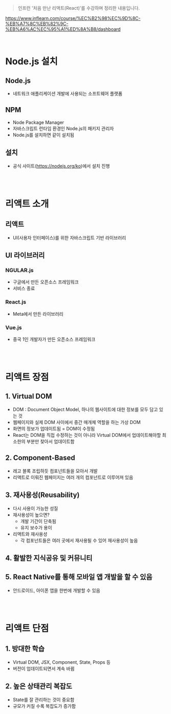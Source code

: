 > 인프런 '처음 만난 리액트(React)'를 수강하며 정리한 내용입니다.

https://www.inflearn.com/course/%EC%B2%98%EC%9D%8C-%EB%A7%8C%EB%82%9C-%EB%A6%AC%EC%95%A1%ED%8A%B8/dashboard

<br/>

# Node.js 설치
## Node.js
- 네트워크 애플리케이션 개발에 사용되는 소프트웨어 플랫폼
## NPM
- Node Package Manager
- 자바스크립트 런타임 환경인 Node.js의 패키지 관리자
- Node.js를 설치하면 같이 설치됨
## 설치
- 공식 사이트(https://nodejs.org/ko)에서 설치 진행



<br/><br/>

# 리액트 소개
## 리액트
- UI(사용자 인터페이스)를 위한 자바스크립트 기반 라이브러리
## UI 라이브러리
### NGULAR.js
- 구글에서 만든 오픈소스 프레임워크
- 서비스 종료
### React.js
- Meta에서 만든 라이브러리
### Vue.js
- 중국 1인 개발자가 만든 오픈소스 프레임워크

<br/><br/>

# 리액트 장점
## 1. Virtual DOM
- DOM : Document Object Model, 하나의 웹사이트에 대한 정보를 모두 담고 있는 것
- 웹페이지와 실제 DOM 사이에서 중간 매개체 역할을 하는 가상 DOM
- 화면의 정보가 업데이트됨 = DOM이 수정됨
- React는 DOM을 직접 수정하는 것이 아니라 Virtual DOM에서 업데이트해야할 최소한의 부분만 찾아서 업데이트함
## 2. Component-Based
- 레고 블록 조립하듯 컴포넌트들을 모아서 개발
- 리액트로 이뤄진 웹페이지는 여러 개의 컴포넌트로 이루어져 있음
## 3. 재사용성(Reusability)
- 다시 사용이 가능한 성질
- 재사용성이 높으면?
    - 개발 기간이 단축됨
    - 유지 보수가 용이
- 리액트와 재사용성
    - 각 컴포넌트들은 여러 곳에서 재사용될 수 있어 재사용성이 높음
## 4. 활발한 지식공유 및 커뮤니티
## 5. React Native를 통해 모바일 앱 개발을 할 수 있음
- 안드로이드, 아이폰 앱을 한번에 개발할 수 있음

<br><br/>

# 리액트 단점
## 1. 방대한 학습
- Virtual DOM, JSX, Component, State, Props 등
- 버전이 업데이트되면서 계속 바뀜

## 2. 높은 상태관리 복잡도
- State를 잘 관리하는 것이 중요함
- 규모가 커질 수록 복잡도가 증가함